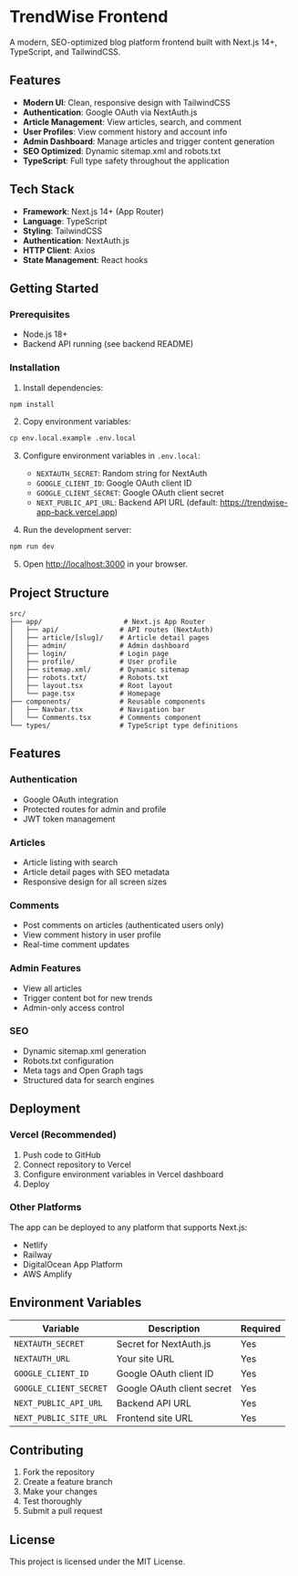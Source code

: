 # TrendWise Frontend

A modern, SEO-optimized blog platform frontend built with Next.js 14+, TypeScript, and TailwindCSS.

## Features

- **Modern UI**: Clean, responsive design with TailwindCSS
- **Authentication**: Google OAuth via NextAuth.js
- **Article Management**: View articles, search, and comment
- **User Profiles**: View comment history and account info
- **Admin Dashboard**: Manage articles and trigger content generation
- **SEO Optimized**: Dynamic sitemap.xml and robots.txt
- **TypeScript**: Full type safety throughout the application

## Tech Stack

- **Framework**: Next.js 14+ (App Router)
- **Language**: TypeScript
- **Styling**: TailwindCSS
- **Authentication**: NextAuth.js
- **HTTP Client**: Axios
- **State Management**: React hooks

## Getting Started

### Prerequisites

- Node.js 18+ 
- Backend API running (see backend README)

### Installation

1. Install dependencies:
```bash
npm install
```

2. Copy environment variables:
```bash
cp env.local.example .env.local
```

3. Configure environment variables in `.env.local`:
   - `NEXTAUTH_SECRET`: Random string for NextAuth
   - `GOOGLE_CLIENT_ID`: Google OAuth client ID
   - `GOOGLE_CLIENT_SECRET`: Google OAuth client secret
   - `NEXT_PUBLIC_API_URL`: Backend API URL (default: https://trendwise-app-back.vercel.app)

4. Run the development server:
```bash
npm run dev
```

5. Open [http://localhost:3000](http://localhost:3000) in your browser.

## Project Structure

```
src/
├── app/                    # Next.js App Router
│   ├── api/               # API routes (NextAuth)
│   ├── article/[slug]/    # Article detail pages
│   ├── admin/             # Admin dashboard
│   ├── login/             # Login page
│   ├── profile/           # User profile
│   ├── sitemap.xml/       # Dynamic sitemap
│   ├── robots.txt/        # Robots.txt
│   ├── layout.tsx         # Root layout
│   └── page.tsx           # Homepage
├── components/            # Reusable components
│   ├── Navbar.tsx         # Navigation bar
│   └── Comments.tsx       # Comments component
└── types/                 # TypeScript type definitions
```

## Features

### Authentication
- Google OAuth integration
- Protected routes for admin and profile
- JWT token management

### Articles
- Article listing with search
- Article detail pages with SEO metadata
- Responsive design for all screen sizes

### Comments
- Post comments on articles (authenticated users only)
- View comment history in user profile
- Real-time comment updates

### Admin Features
- View all articles
- Trigger content bot for new trends
- Admin-only access control

### SEO
- Dynamic sitemap.xml generation
- Robots.txt configuration
- Meta tags and Open Graph tags
- Structured data for search engines

## Deployment

### Vercel (Recommended)

1. Push code to GitHub
2. Connect repository to Vercel
3. Configure environment variables in Vercel dashboard
4. Deploy

### Other Platforms

The app can be deployed to any platform that supports Next.js:
- Netlify
- Railway
- DigitalOcean App Platform
- AWS Amplify

## Environment Variables

| Variable | Description | Required |
|----------|-------------|----------|
| `NEXTAUTH_SECRET` | Secret for NextAuth.js | Yes |
| `NEXTAUTH_URL` | Your site URL | Yes |
| `GOOGLE_CLIENT_ID` | Google OAuth client ID | Yes |
| `GOOGLE_CLIENT_SECRET` | Google OAuth client secret | Yes |
| `NEXT_PUBLIC_API_URL` | Backend API URL | Yes |
| `NEXT_PUBLIC_SITE_URL` | Frontend site URL | Yes |

## Contributing

1. Fork the repository
2. Create a feature branch
3. Make your changes
4. Test thoroughly
5. Submit a pull request

## License

This project is licensed under the MIT License.
